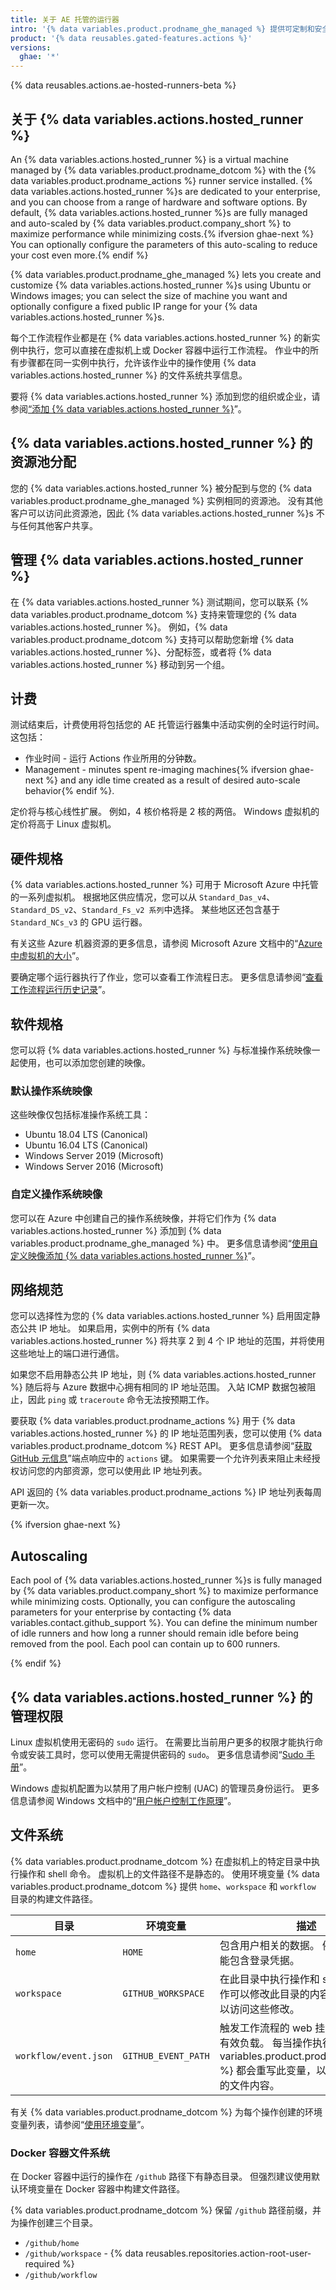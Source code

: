 ```yaml
---
title: 关于 AE 托管的运行器
intro: '{% data variables.product.prodname_ghe_managed %} 提供可定制和安全强化的托管虚拟机，以运行 {% data variables.product.prodname_actions %} 工作流程。 您可以选择硬件，自带机器映像，并启用 IP 地址以与您的 {% data variables.actions.hosted_runner %} 联网。'
product: '{% data reusables.gated-features.actions %}'
versions:
  ghae: '*'
---
```


{% data reusables.actions.ae-hosted-runners-beta %}

## 关于 {% data variables.actions.hosted_runner %}

An {% data variables.actions.hosted_runner %} is a virtual machine managed by {% data variables.product.prodname_dotcom %} with the {% data variables.product.prodname_actions %} runner service installed. {% data variables.actions.hosted_runner %}s are dedicated to your enterprise, and you can choose from a range of hardware and software options. By default, {% data variables.actions.hosted_runner %}s are fully managed and auto-scaled by {% data variables.product.company_short %} to maximize performance while minimizing costs.{% ifversion ghae-next %} You can optionally configure the parameters of this auto-scaling to reduce your cost even more.{% endif %}

{% data variables.product.prodname_ghe_managed %} lets you create and customize {% data variables.actions.hosted_runner %}s using Ubuntu or Windows images; you can select the size of machine you want and optionally configure a fixed public IP range for your {% data variables.actions.hosted_runner %}s.

每个工作流程作业都是在 {% data variables.actions.hosted_runner %} 的新实例中执行，您可以直接在虚拟机上或 Docker 容器中运行工作流程。 作业中的所有步骤都在同一实例中执行，允许该作业中的操作使用 {% data variables.actions.hosted_runner %} 的文件系统共享信息。

要将 {% data variables.actions.hosted_runner %} 添加到您的组织或企业，请参阅[“添加 {% data variables.actions.hosted_runner %}](/actions/using-github-hosted-runners/adding-ae-hosted-runners)”。

## {% data variables.actions.hosted_runner %} 的资源池分配

您的 {% data variables.actions.hosted_runner %} 被分配到与您的 {% data variables.product.prodname_ghe_managed %} 实例相同的资源池。 没有其他客户可以访问此资源池，因此 {% data variables.actions.hosted_runner %}s 不与任何其他客户共享。

## 管理 {% data variables.actions.hosted_runner %}

在 {% data variables.actions.hosted_runner %} 测试期间，您可以联系 {% data variables.product.prodname_dotcom %} 支持来管理您的 {% data variables.actions.hosted_runner %}。 例如，{% data variables.product.prodname_dotcom %} 支持可以帮助您新增 {% data variables.actions.hosted_runner %}、分配标签，或者将 {% data variables.actions.hosted_runner %} 移动到另一个组。

## 计费

测试结束后，计费使用将包括您的 AE 托管运行器集中活动实例的全时运行时间。 这包括：
- 作业时间 - 运行 Actions 作业所用的分钟数。
- Management - minutes spent re-imaging machines{% ifversion ghae-next %} and any idle time created as a result of desired auto-scale behavior{% endif %}.

定价将与核心线性扩展。 例如，4 核价格将是 2 核的两倍。 Windows 虚拟机的定价将高于 Linux 虚拟机。

## 硬件规格

{% data variables.actions.hosted_runner %} 可用于 Microsoft Azure 中托管的一系列虚拟机。 根据地区供应情况，您可以从 `Standard_Das_v4`、`Standard_DS_v2`、`Standard_Fs_v2 系列`中选择。 某些地区还包含基于 `Standard_NCs_v3` 的 GPU 运行器。

有关这些 Azure 机器资源的更多信息，请参阅 Microsoft Azure 文档中的“[Azure 中虚拟机的大小](https://docs.microsoft.com/en-gb/azure/virtual-machines/sizes)”。

要确定哪个运行器执行了作业，您可以查看工作流程日志。 更多信息请参阅“[查看工作流程运行历史记录](/actions/managing-workflow-runs/viewing-workflow-run-history)”。

## 软件规格

您可以将 {% data variables.actions.hosted_runner %} 与标准操作系统映像一起使用，也可以添加您创建的映像。

### 默认操作系统映像

这些映像仅包括标准操作系统工具：

- Ubuntu 18.04 LTS (Canonical)
- Ubuntu 16.04 LTS (Canonical)
- Windows Server 2019 (Microsoft)
- Windows Server 2016 (Microsoft)

### 自定义操作系统映像

您可以在 Azure 中创建自己的操作系统映像，并将它们作为 {% data variables.actions.hosted_runner %} 添加到 {% data variables.product.prodname_ghe_managed %} 中。 更多信息请参阅“[使用自定义映像添加 {% data variables.actions.hosted_runner %}](/actions/using-github-hosted-runners/adding-ae-hosted-runners#adding-an-ae-hosted-runner-with-a-custom-image)”。

## 网络规范

您可以选择性为您的 {% data variables.actions.hosted_runner %} 启用固定静态公共 IP 地址。 如果启用，实例中的所有 {% data variables.actions.hosted_runner %} 将共享 2 到 4 个 IP 地址的范围，并将使用这些地址上的端口进行通信。

如果您不启用静态公共 IP 地址，则 {% data variables.actions.hosted_runner %} 随后将与 Azure 数据中心拥有相同的 IP 地址范围。 入站 ICMP 数据包被阻止，因此 `ping` 或 `traceroute` 命令无法按预期工作。

要获取 {% data variables.product.prodname_actions %} 用于 {% data variables.actions.hosted_runner %} 的 IP 地址范围列表，您可以使用 {% data variables.product.prodname_dotcom %} REST API。 更多信息请参阅“[获取 GitHub 元信息](/rest/reference/meta#get-github-meta-information)”端点响应中的 `actions` 键。 如果需要一个允许列表来阻止未经授权访问您的内部资源，您可以使用此 IP 地址列表。

API 返回的 {% data variables.product.prodname_actions %} IP 地址列表每周更新一次。

{% ifversion ghae-next %}

## Autoscaling

Each pool of {% data variables.actions.hosted_runner %}s is fully managed by {% data variables.product.company_short %} to maximize performance while minimizing costs. Optionally, you can configure the autoscaling parameters for your enterprise by contacting {% data variables.contact.github_support %}. You can define the minimum number of idle runners and how long a runner should remain idle before being removed from the pool. Each pool can contain up to 600 runners.

{% endif %}

## {% data variables.actions.hosted_runner %} 的管理权限

Linux 虚拟机使用无密码的 `sudo` 运行。 在需要比当前用户更多的权限才能执行命令或安装工具时，您可以使用无需提供密码的 `sudo`。 更多信息请参阅“[Sudo 手册](https://www.sudo.ws/man/1.8.27/sudo.man.html)”。

Windows 虚拟机配置为以禁用了用户帐户控制 (UAC) 的管理员身份运行。 更多信息请参阅 Windows 文档中的“[用户帐户控制工作原理](https://docs.microsoft.com/windows/security/identity-protection/user-account-control/how-user-account-control-works)”。

## 文件系统

{% data variables.product.prodname_dotcom %} 在虚拟机上的特定目录中执行操作和 shell 命令。 虚拟机上的文件路径不是静态的。 使用环境变量 {% data variables.product.prodname_dotcom %} 提供 `home`、`workspace` 和 `workflow` 目录的构建文件路径。

| 目录                    | 环境变量                | 描述                                                                                                        |
| --------------------- | ------------------- | --------------------------------------------------------------------------------------------------------- |
| `home`                | `HOME`              | 包含用户相关的数据。 例如，此目录可能包含登录凭据。                                                                                |
| `workspace`           | `GITHUB_WORKSPACE`  | 在此目录中执行操作和 shell 命令。 操作可以修改此目录的内容，后续操作可以访问这些修改。                                                           |
| `workflow/event.json` | `GITHUB_EVENT_PATH` | 触发工作流程的 web 挂钩事件的 `POST` 有效负载。 每当操作执行时，{% data variables.product.prodname_dotcom %} 都会重写此变量，以隔离操作之间的文件内容。 |

有关 {% data variables.product.prodname_dotcom %} 为每个操作创建的环境变量列表，请参阅“[使用环境变量](/github/automating-your-workflow-with-github-actions/using-environment-variables)”。

### Docker 容器文件系统

在 Docker 容器中运行的操作在 `/github` 路径下有静态目录。 但强烈建议使用默认环境变量在 Docker 容器中构建文件路径。

{% data variables.product.prodname_dotcom %} 保留 `/github` 路径前缀，并为操作创建三个目录。

- `/github/home`
- `/github/workspace` - {% data reusables.repositories.action-root-user-required %}
- `/github/workflow`

